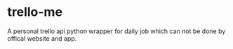 # trello-me
A personal trello api python wrapper for daily job which can not be done by offical website and app. 
